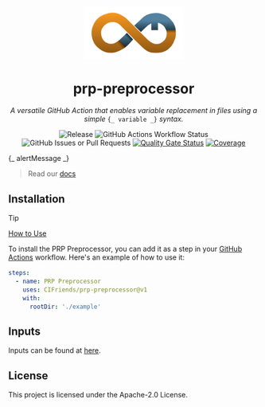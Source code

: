 <div align="center">
<a href="https://github.com/CIFriends">
    <img src="https://raw.githubusercontent.com/CIFriends/brandkit/main/no-bg/cifriends.svg" alt="Logo" width="200px">
</a>

 # prp-preprocessor
 
 _A versatile GitHub Action that enables variable replacement in files using a simple_ `{_ variable _}` _syntax._

![Release](https://img.shields.io/github/v/release/CIFriends/prp-preprocessor?include_prereleases&sort=semver&logo=github)
![GitHub Actions Workflow Status](https://img.shields.io/github/actions/workflow/status/cifriends/prp-preprocessor/ci.yml?logo=github)
![GitHub Issues or Pull Requests](https://img.shields.io/github/issues/cifriends/prp-preprocessor?logo=github)
[![Quality Gate Status](https://sonarcloud.io/api/project_badges/measure?project=CIFriends_prp-preprocessor&metric=alert_status)](https://sonarcloud.io/summary/new_code?id=CIFriends_prp-preprocessor)
[![Coverage](https://sonarcloud.io/api/project_badges/measure?project=CIFriends_prp-preprocessor&metric=coverage)](https://sonarcloud.io/summary/new_code?id=CIFriends_prp-preprocessor)
</div>

{_ alertMessage _}
> Read our [docs](https://github.com/CIFriends/prp-preprocessor/wiki)


## Installation

> [!TIP]
> [How to Use](https://github.com/CIFriends/prp-preprocessor/wiki/How-to-Use)

To install the PRP Preprocessor, you can add it as a step in your [GitHub Actions](https://github.com/features/actions) workflow.
Here's an example of how to
use it:

```yml
steps:
  - name: PRP Preprocessor
    uses: CIFriends/prp-preprocessor@v1
    with:
      rootDir: './example'
```

## Inputs

Inputs can be found at [here](https://github.com/CIFriends/prp-preprocessor/wiki/Inputs).

## License

This project is licensed under the Apache-2.0 License.
